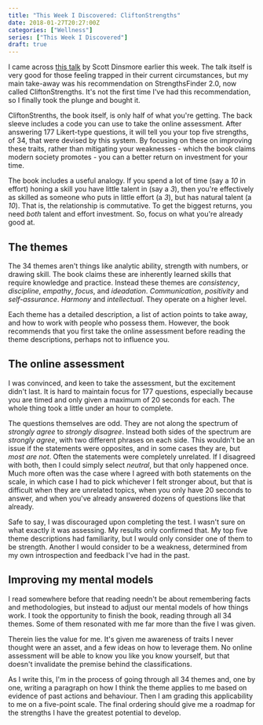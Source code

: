 ```yaml
---
title: "This Week I Discovered: CliftonStrengths"
date: 2018-01-27T20:27:00Z
categories: ["Wellness"]
series: ["This Week I Discovered"]
draft: true
---
```


I came across [this
talk](https://www.ted.com/talks/scott_dinsmore_how_to_find_work_you_love) by
Scott Dinsmore earlier this week. The talk itself is very good for those feeling
trapped in their current circumstances, but my main take-away was his
recommendation on StrengthsFinder 2.0, now called CliftonStrengths. It's not the
first time I've had this recommendation, so I finally took the plunge and bought
it.

CliftonStrenths, the book itself, is only half of what you're getting. The back
sleeve includes a code you can use to take the online assessment. After
answering 177 Likert-type questions, it will tell you your top five strengths,
of 34, that were devised by this system. By focusing on these on improving these
traits, rather than mitigating your weaknesses - which the book claims modern
society promotes - you can a better return on investment for your time.

The book includes a useful analogy. If you spend a lot of time (say a *10* in
effort) honing a skill you have little talent in (say a *3*), then you're
effectively as skilled as someone who puts in little effort (a *3*), but has
natural talent (a *10*). That is, the relationship is commutative. To get the
biggest returns, you need *both* talent and effort investment. So, focus on what
you're already good at.

## The themes

The 34 themes aren't things like analytic ability, strength with numbers, or
drawing skill. The book claims these are inherently learned skills that require
knowledge and practice. Instead these themes are *consistency*, *discipline*,
*empathy*, *focus*, and *ideadation*. *Communication*, *positivity* and
*self-assurance*. *Harmony* and *intellectual*. They operate on a higher level.

Each theme has a detailed description, a list of action points to take away, and
how to work with people who possess them. However, the book recommends that you
first take the online assessment before reading the theme descriptions, perhaps
not to influence you.

## The online assessment

I was convinced, and keen to take the assessment, but the excitement didn't
last.  It is hard to maintain focus for 177 questions, especially because you
are timed and only given a maximum of 20 seconds for each. The whole thing took
a little under an hour to complete.

The questions themselves are odd. They are not along the spectrum of *strongly
agree* to *strongly disagree*. Instead both sides of the spectrum are *strongly
agree*, with two different phrases on each side. This wouldn't be an issue if
the statements were opposites, and in some cases they are, but *most are not*.
Often the statements were completely unrelated. If I disagreed with both, then I
could simply select *neutral*, but that only happened once. Much more often was
the case where I agreed with both statements on the scale, in which case I had
to pick whichever I felt stronger about, but that is difficult when they are
unrelated topics, when you only have 20 seconds to answer, and when you've
already answered dozens of questions like that already.

Safe to say, I was discouraged upon completing the test. I wasn't sure on what
exactly it was assessing. My results only confirmed that. My top five theme
descriptions had familiarity, but I would only consider one of them to be
strength. Another I would consider to be a weakness, determined from my own
introspection and feedback I've had in the past.

## Improving my mental models

I read somewhere before that reading needn't be about remembering facts and
methodologies, but instead to adjust our mental models of how things work. I
took the opportunity to finish the book, reading through all 34 themes.  Some of
them resonated with me far more than the five I was given.

Therein lies the value for me. It's given me awareness of traits I never thought
were an asset, and a few ideas on how to leverage them. No online assessment
will be able to know you like you know yourself, but that doesn't invalidate the
premise behind the classifications.

As I write this, I'm in the process of going through all 34 themes and, one by
one, writing a paragraph on how I think the theme applies to me based on
evidence of past actions and behaviour. Then I am grading this applicability to
me on a five-point scale. The final ordering should give me a roadmap for the
strengths I have the greatest potential to develop.
